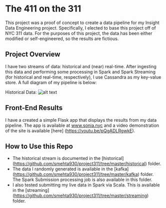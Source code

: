 # The 411 on the 311
This project was a proof of concept to create a data pipeline for my Insight Data Engineering project. Specifically, I elected to base this project off of NYC 311 data. For the purposes of this project, the data has been either modified or self-engineered, so the results are fictious.

## Project Overview
I have two streams of data: historical and (near) real-time. After ingesting this data and performing some processing in Spark and Spark Streaming (for historical and real-time, respectively), I use Cassandra as my key-value store. A full diagram of my pipeline is below:

Historical Data: 
![alt text](https://raw.githubusercontent.com/smehta930/project311/master/flask/app/static/img/historical.png "Historical Data")


## Front-End Results
I have a created a simple Flask app that displays the results from my data pipeline. The app is available at www.sonia.nyc and a video demonstration of the site is available [here] (https://youtu.be/pQgADLRgwkE).

## How to Use this Repo
* The historical stream is documented in the [historical] (https://github.com/smehta930/project311/tree/master/historical) folder.
* The data I randomly generated is available in the [kafka] (https://github.com/smehta930/project311/tree/master/kafka) folder. The Spark Submission processing job is also available in this folder.
* I also tested submitting my live data in Spark via Scala. This is available in the [streaming] (https://github.com/smehta930/project311/tree/master/streaming) folder.
